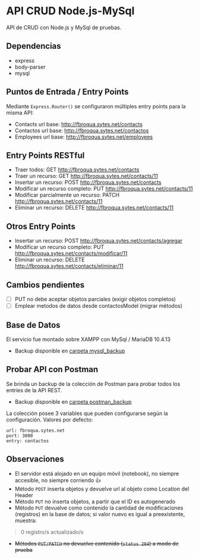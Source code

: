 # API CRUD Node.js-MySql
API de CRUD con Node.js y MySql de pruebas.

## Dependencias
- express
- body-parser
- mysql

## Puntos de Entrada / Entry Points
Mediante `Express.Router()` se configuraron múltiples entry points para la misma API:
- Contacts url base:    http://fbroqua.sytes.net/contacts
- Contactos url base:   http://fbroqua.sytes.net/contactos
- Employees url base:   http://fbroqua.sytes.net/employees

## Entry Points RESTful
- Traer todos:	GET http://fbroqua.sytes.net/contacts
- Traer un recurso:	GET http://fbroqua.sytes.net/contacts/11
- Insertar un recurso:	POST http://fbroqua.sytes.net/contacts
- Modificar un recurso completo:	PUT http://fbroqua.sytes.net/contacts/11
- Modificar parcialmente un recurso:	PATCH http://fbroqua.sytes.net/contacts/11
- Eliminar un recurso:	DELETE http://fbroqua.sytes.net/contacts/11

## Otros Entry Points
- Insertar un recurso:	POST http://fbroqua.sytes.net/contacts/agregar
- Modificar un recurso completo:	PUT http://fbroqua.sytes.net/contacts/modificar/11
- Eliminar un recurso:	DELETE http://fbroqua.sytes.net/contacts/eliminar/11

## Cambios pendientes
- [ ] PUT no debe aceptar objetos parciales (exigir objetos completos)
- [ ] Emplear metodos de datos desde contactosModel (migrar métodos)

## Base de Datos
El servicio fue montado sobre XAMPP con MySql / MariaDB 10.4.13
- Backup disponible en [carpeta mysql_backup](/mysql_backup)

## Probar API con Postman
Se brinda un backup de la colección de Postman para probar todos los entries de la API REST.
- Backup disponible en [carpeta postman_backup](/postman_backup)

La colección posee 3 variables que pueden configurarse según la configuración. Valores por defecto:
```
url: fbroqua.sytes.net
port: 3000
entry: contactos
```

## Observaciones
- El servidor está alojado en un equipo móvil (notebook), no siempre accesible, no siempre corriendo :+1:
- Método `POST` inserta objetos y devuelve url al objeto como Location del Header
- Método `PUT` no inserta objetos, a partir que el ID es autogenerado
- Método `PUT` devuelve como contenido la cantidad de modificaciones (registros) en la base de datos; si valor nuevo es igual a preexistente, muestra:
> 0 registro/s actualizado/s
- ~~Métodos `PUT/PATCH` no devuelve contenido (`status 204`) a modo de prueba~~

